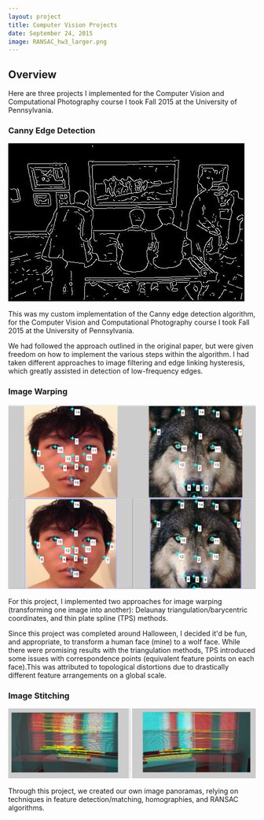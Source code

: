 ```yaml
---
layout: project
title: Computer Vision Projects
date: September 24, 2015
image: RANSAC_hw3_larger.png
---
```


## Overview

Here are three projects I implemented for the Computer Vision and Computational Photography course I took Fall 2015 at the University of Pennsylvania.


### Canny Edge Detection

![CannyEdge](https://github.com/ShiL1617/ShiL1617.github.io/blob/master/public/images/mycanny.jpg)

This was my custom implementation of the Canny edge detection algorithm,
for the Computer Vision and Computational Photography course I took Fall
2015 at the University of Pennsylvania.

We had followed the approach outlined in the original paper, but were
given freedom on how to implement the various steps within the algorithm.
I had taken different approaches to image filtering and edge linking
hysteresis, which greatly assisted in detection of low-frequency edges.


### Image Warping

![imwarp](https://github.com/ShiL1617/ShiL1617.github.io/blob/master/public/images/ctr_pts_TPS.png)

For this project, I implemented two approaches for image warping
(transforming one image into another): Delaunay triangulation/barycentric
coordinates, and thin plate spline (TPS) methods.

Since this project was completed around Halloween, I decided it'd be
fun, and appropriate, to transform a human face (mine) to a wolf face. While
there were promising results with the triangulation methods, TPS introduced
some issues with correspondence points (equivalent feature points on each face).This was attributed to topological distortions due to drastically different
feature arrangements on a global scale.


### Image Stitching

![RANSAC](https://github.com/ShiL1617/ShiL1617.github.io/blob/master/public/images/RANSAC_hw3_larger.png)

Through this project, we created our own image panoramas, relying on techniques
in feature detection/matching, homographies, and RANSAC algorithms.
